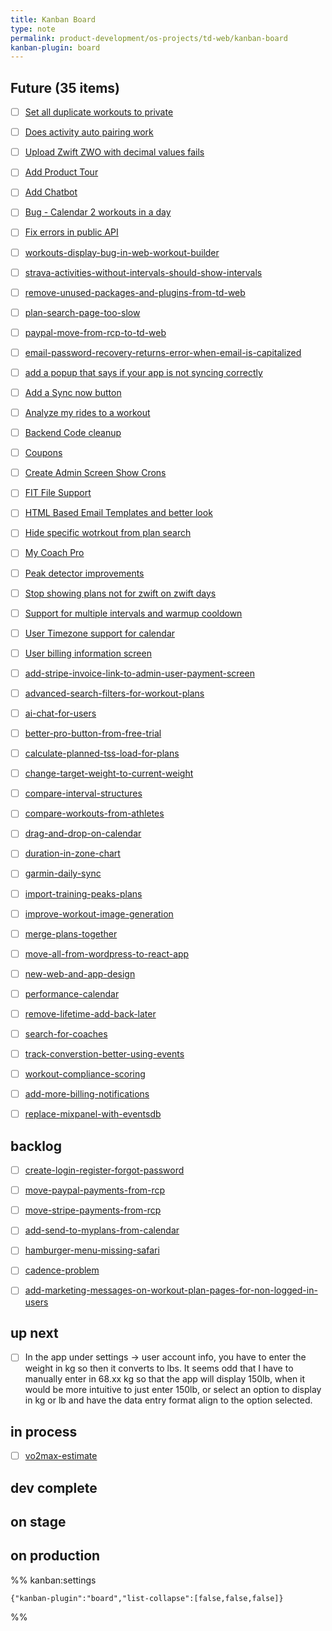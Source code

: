 ```yaml
---
title: Kanban Board
type: note
permalink: product-development/os-projects/td-web/kanban-board
kanban-plugin: board
---
```


## Future (35 items)

- [ ] [Set all duplicate workouts to private](Set%20all%20duplicate%20workouts%20to%20private.md)
- [ ] [Does activity auto pairing work](Does%20activity%20auto%20pairing%20work.md)
- [ ] [Upload Zwift ZWO with decimal values fails](Upload%20Zwift%20ZWO%20with%20decimal%20values%20fails.md)
- [ ] [Add Product Tour](Add%20Product%20Tour.md)
- [ ] [Add Chatbot](Add%20Chatbot.md)
- [ ] [Bug - Calendar 2 workouts in a day](Bug%20-%20Calendar%202%20workouts%20in%20a%20day.md)
- [ ] [Fix errors in public API](Fix%20errors%20in%20public%20API.md)
- [ ] [workouts-display-bug-in-web-workout-builder](backlogs/workouts-display-bug-in-web-workout-builder.md)
- [ ] [strava-activities-without-intervals-should-show-intervals](backlogs/strava-activities-without-intervals-should-show-intervals.md)
- [ ] [remove-unused-packages-and-plugins-from-td-web](backlogs/remove-unused-packages-and-plugins-from-td-web.md)
- [ ] [plan-search-page-too-slow](backlogs/plan-search-page-too-slow.md)
- [ ] [paypal-move-from-rcp-to-td-web](backlogs/paypal-move-from-rcp-to-td-web.md)
- [ ] [email-password-recovery-returns-error-when-email-is-capitalized](backlogs/email-password-recovery-returns-error-when-email-is-capitalized.md)
- [ ] [add a popup that says if your app is not syncing correctly](backlogs/add%20a%20popup%20that%20says%20if%20your%20app%20is%20not%20syncing%20correctly.md)
- [ ] [Add a Sync now button](backlogs/Add%20a%20Sync%20now%20button.md)
- [ ] [Analyze my rides to a workout](backlogs/Analyze%20my%20rides%20to%20a%20workout.md)
- [ ] [Backend Code cleanup](backlogs/Backend%20Code%20cleanup.md)
- [ ] [Coupons](backlogs/Coupons.md)
- [ ] [Create Admin Screen Show Crons](backlogs/Create%20Admin%20Screen%20Show%20Crons.md)
- [ ] [FIT File Support](backlogs/FIT%20File%20Support.md)
- [ ] [HTML Based Email Templates and better look](backlogs/HTML%20Based%20Email%20Templates%20and%20better%20look.md)
- [ ] [Hide specific wotrkout from plan search](backlogs/Hide%20specific%20wotrkout%20from%20plan%20search.md)
- [ ] [My Coach Pro](backlogs/My%20Coach%20Pro.md)
- [ ] [Peak detector improvements](backlogs/Peak%20detector%20improvements.md)
- [ ] [Stop showing plans not for zwift on zwift days](backlogs/Stop%20showing%20plans%20not%20for%20zwift%20on%20zwift%20days.md)
- [ ] [Support for multiple intervals and warmup cooldown](backlogs/Support%20for%20multiple%20intervals%20and%20warmup%20cooldown.md)
- [ ] [User Timezone support for calendar](backlogs/User%20Timezone%20support%20for%20calendar.md)
- [ ] [User billing information screen](backlogs/User%20billing%20information%20screen.md)
- [ ] [add-stripe-invoice-link-to-admin-user-payment-screen](backlogs/add-stripe-invoice-link-to-admin-user-payment-screen.md)
- [ ] [advanced-search-filters-for-workout-plans](backlogs/advanced-search-filters-for-workout-plans.md)
- [ ] [ai-chat-for-users](backlogs/ai-chat-for-users.md)
- [ ] [better-pro-button-from-free-trial](backlogs/better-pro-button-from-free-trial.md)
- [ ] [calculate-planned-tss-load-for-plans](backlogs/calculate-planned-tss-load-for-plans.md)
- [ ] [change-target-weight-to-current-weight](backlogs/change-target-weight-to-current-weight.md)
- [ ] [compare-interval-structures](backlogs/compare-interval-structures.md)
- [ ] [compare-workouts-from-athletes](backlogs/compare-workouts-from-athletes.md)
- [ ] [drag-and-drop-on-calendar](backlogs/drag-and-drop-on-calendar.md)
- [ ] [duration-in-zone-chart](backlogs/duration-in-zone-chart.md)
- [ ] [garmin-daily-sync](backlogs/garmin-daily-sync.md)
- [ ] [import-training-peaks-plans](backlogs/import-training-peaks-plans.md)
- [ ] [improve-workout-image-generation](backlogs/improve-workout-image-generation.md)
- [ ] [merge-plans-together](backlogs/merge-plans-together.md)
- [ ] [move-all-from-wordpress-to-react-app](backlogs/move-all-from-wordpress-to-react-app.md)
- [ ] [new-web-and-app-design](backlogs/new-web-and-app-design.md)
- [ ] [performance-calendar](backlogs/performance-calendar.md)
- [ ] [remove-lifetime-add-back-later](backlogs/remove-lifetime-add-back-later.md)
- [ ] [search-for-coaches](backlogs/search-for-coaches.md)
- [ ] [track-converstion-better-using-events](backlogs/track-converstion-better-using-events.md)
- [ ] [workout-compliance-scoring](backlogs/workout-compliance-scoring.md)
- [ ] [add-more-billing-notifications](backlogs/add-more-billing-notifications.md)
- [ ] [replace-mixpanel-with-eventsdb](backlogs/replace-mixpanel-with-eventsdb.md)


## backlog

- [ ] [create-login-register-forgot-password](create-login-register-forgot-password.md)
- [ ] [move-paypal-payments-from-rcp](move-paypal-payments-from-rcp.md)
- [ ] [move-stripe-payments-from-rcp](move-stripe-payments-from-rcp.md)

- [ ] [add-send-to-myplans-from-calendar](add-send-to-myplans-from-calendar.md)
- [ ] [hamburger-menu-missing-safari](hamburger-menu-missing-safari.md)
- [ ] [cadence-problem](cadence-problem.md)
- [ ] [add-marketing-messages-on-workout-plan-pages-for-non-logged-in-users](backlogs/add-marketing-messages-on-workout-plan-pages-for-non-logged-in-users.md)


## up next

- [ ] In the app under settings -> user account info, you have to enter the weight in kg so then it converts to lbs. It seems odd that I have to manually enter in 68.xx kg so that the app will display 150lb, when it would be more intuitive to just enter 150lb, or select an option to display in kg or lb and have the data entry format align to the option selected.


## in process

- [ ] [vo2max-estimate](vo2max-estimate.md)



## dev complete



## on stage



## on production





%% kanban:settings
```
{"kanban-plugin":"board","list-collapse":[false,false,false]}
```
%%